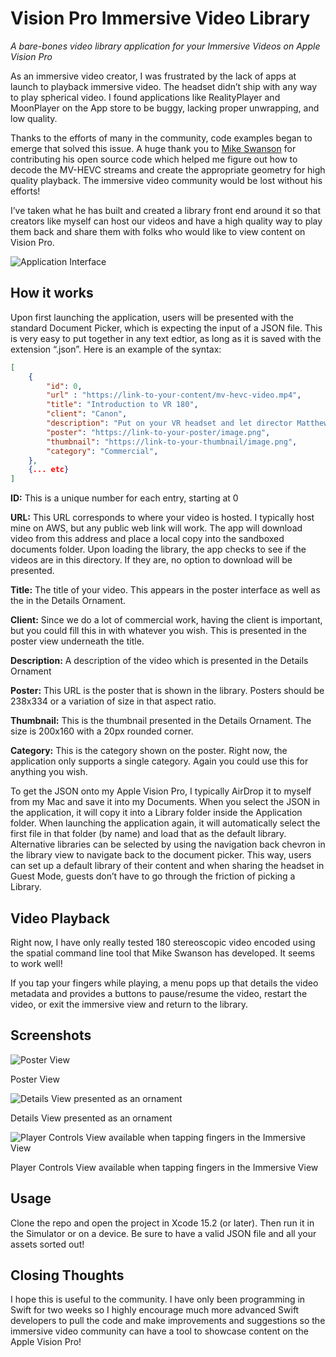 # Vision Pro Immersive Video Library

*A bare-bones video library application for your Immersive Videos on Apple Vision Pro*

As an immersive video creator, I was frustrated by the lack of apps at launch to playback immersive video. The headset didn’t ship with any way to play spherical video. I found applications like RealityPlayer and MoonPlayer on the App store to be buggy, lacking proper unwrapping, and low quality.

Thanks to the efforts of many in the community, code examples began to emerge that solved this issue. A huge thank you to [Mike Swanson](https://blog.mikeswanson.com) for contributing his open source code which helped me figure out how to decode the MV-HEVC streams and create the appropriate geometry for high quality playback. The immersive video community would be lost without his efforts!

I’ve taken what he has built and created a library front end around it so that creators like myself can host our videos and have a high quality way to play them back and share them with folks who would like to view content on Vision Pro.

![Application Interface](https://www.lightsailvr.com/images/repo_readme_images/main-interface.png)

## How it works

Upon first launching the application, users will be presented with the standard Document Picker, which is expecting the input of a JSON file. This is very easy to put together in any text edtior, as long as it is saved with the extension “.json”. Here is an example of the syntax:

```json
[
    {
        "id": 0,
        "url" : "https://link-to-your-content/mv-hevc-video.mp4",
        "title": "Introduction to VR 180",
        "client": "Canon",
        "description": "Put on your VR headset and let director Matthew Celia guide you on an immersive introduction to stereoscopic 3D 180° VR filmmaking. As the Creative Director of Light Sail VR, Celia has made many immersive films using a variety of equipment, but nothing has him more excited than Canon’s revolutionary VR lens: the RF5.2mm F2.8 L Dual Fisheye Lens for the EOS VR System.",
        "poster": "https://link-to-your-poster/image.png",
        "thumbnail": "https://link-to-your-thumbnail/image.png",
        "category": "Commercial",
    },
    {... etc}
]
```

**ID:** This is a unique number for each entry, starting at 0

**URL:** This URL corresponds to where your video is hosted. I typically host mine on AWS, but any public web link will work. The app will download video from this address and place a local copy into the sandboxed documents folder. Upon loading the library, the app checks to see if the videos are in this directory. If they are, no option to download will be presented.

**Title:** The title of your video. This appears in the poster interface as well as the in the Details Ornament.

**Client:** Since we do a lot of commercial work, having the client is important, but you could fill this in with whatever you wish. This is presented in the poster view underneath the title.

**Description:** A description of the video which is presented in the Details Ornament

**Poster:** This URL is the poster that is shown in the library. Posters should be 238x334 or a variation of size in that aspect ratio.

**Thumbnail:** This is the thumbnail presented in the Details Ornament. The size is 200x160 with a 20px rounded corner.

**Category:** This is the category shown on the poster. Right now, the application only supports a single category. Again you could use this for anything you wish.

To get the JSON onto my Apple Vision Pro, I typically AirDrop it to myself from my Mac and save it into my Documents. When you select the JSON in the application, it will copy it into a Library folder inside the Application folder. When launching the application again, it will automatically select the first file in that folder (by name) and load that as the default library. Alternative libraries can be selected by using the navigation back chevron in the library view to navigate back to the document picker. This way, users can set up a default library of their content and when sharing the headset in Guest Mode, guests don’t have to go through the friction of picking a Library.

## Video Playback

Right now, I have only really tested 180 stereoscopic video encoded using the spatial command line tool that Mike Swanson has developed. It seems to work well!

If you tap your fingers while playing, a menu pops up that details the video metadata and provides a buttons to pause/resume the video, restart the video, or exit the immersive view and return to the library.

## Screenshots

![Poster View](https://www.lightsailvr.com/images/repo_readme_images/poster.png)

Poster View

![Details View presented as an ornament](https://www.lightsailvr.com/images/repo_readme_images/details.png)

Details View presented as an ornament

![Player Controls View available when tapping fingers in the Immersive View](https://www.lightsailvr.com/images/repo_readme_images/immersive.png)

Player Controls View available when tapping fingers in the Immersive View

## Usage
Clone the repo and open the project in Xcode 15.2 (or later). Then run it in the Simulator or on a device. Be sure to have a valid JSON file and all your assets sorted out!

## Closing Thoughts

I hope this is useful to the community. I have only been programming in Swift for two weeks so I highly encourage much more advanced Swift developers to pull the code and make improvements and suggestions so the immersive video community can have a tool to showcase content on the Apple Vision Pro!
